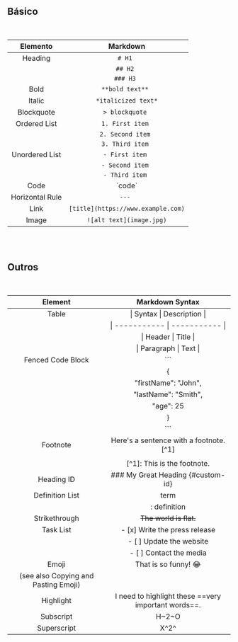 ## Básico   
<br>

|      Elemento     |                    Markdown                          |
|:-----------------:|:----------------------------------------------------:|
| Heading           | `# H1 `                                              |
|                   | `## H2 `                                             |
|                   | `### H3 `                                            |
| Bold              | `**bold text** `                                     |
| Italic            | `*italicized text*`                                  |
| Blockquote        | `> blockquote `                                      |
| Ordered List      | `1. First item `                                     |
|                   | `2. Second item `                                    |
|                   | `3. Third item `                                     |
| Unordered   List  | `- First item `                                      |
|                   | `- Second item `                                     |
|                   | `- Third item `                                      |
| Code              | \`code\`                                             |
| Horizontal   Rule | `--- `                                               |
| Link              | `[title](https://www.example.com)`                   |
| Image             | `![alt text](image.jpg)`                             |

<br> <br>   
## Outros   
<br>

|                 Element                |                     Markdown Syntax                    |
|:--------------------------------------:|:------------------------------------------------------:|
| Table                                  | \| Syntax \| Description \|                            |
|                                        | \|   ----------- \| ----------- \|                     |
|                                        | \| Header   \| Title \|                                |
|                                        | \|   Paragraph \| Text \|                              |
| Fenced   Code Block                    | ```                                                    |
|                                        | {                                                      |
|                                        |   "firstName":   "John",                               |
|                                        |   "lastName":   "Smith",                               |
|                                        |   "age":   25                                          |
|                                        | }                                                      |
|                                        | ```                                                    |
| Footnote                               | Here's a sentence with a   footnote. [^1]              |
|                                        |                                                        |
|                                        | [^1]:   This is the footnote.                          |
| Heading ID                             | ### My Great Heading   {#custom-id}                    |
| Definition   List                      | term                                                   |
|                                        | :   definition                                         |
| Strikethrough                          | ~~The world is flat.~~                                 |
| Task List                              | - [x] Write the press release                          |
|                                        | - [ ]   Update the website                             |
|                                        | - [ ]   Contact the media                              |
| Emoji                                  | That is so funny!   :joy:                              |
| (see   also Copying and Pasting Emoji) |                                                        |
| Highlight                              | I need to highlight these ==very   important words==.  |
| Subscript                              | H~2~O                                                  |
| Superscript                            | X^2^                                                   |


